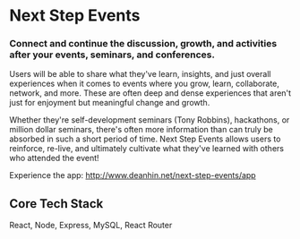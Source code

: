 # Next Step Events

### Connect and continue the discussion, growth, and activities after your events, seminars, and conferences.

Users will be able to share what they've learn, insights, and just overall experiences when it comes to events where you grow, learn, collaborate, network, and more. These are often deep and dense experiences that aren't just for enjoyment but meaningful change and growth. 

Whether they're self-development seminars (Tony Robbins), hackathons, or million dollar seminars, there's often more information than can truly be absorbed in such a short period of time. Next Step Events allows users to reinforce, re-live, and ultimately cultivate what they've learned with others who attended the event!

Experience the app: http://www.deanhin.net/next-step-events/app

Core Tech Stack
---------------
React, Node, Express, MySQL, React Router


